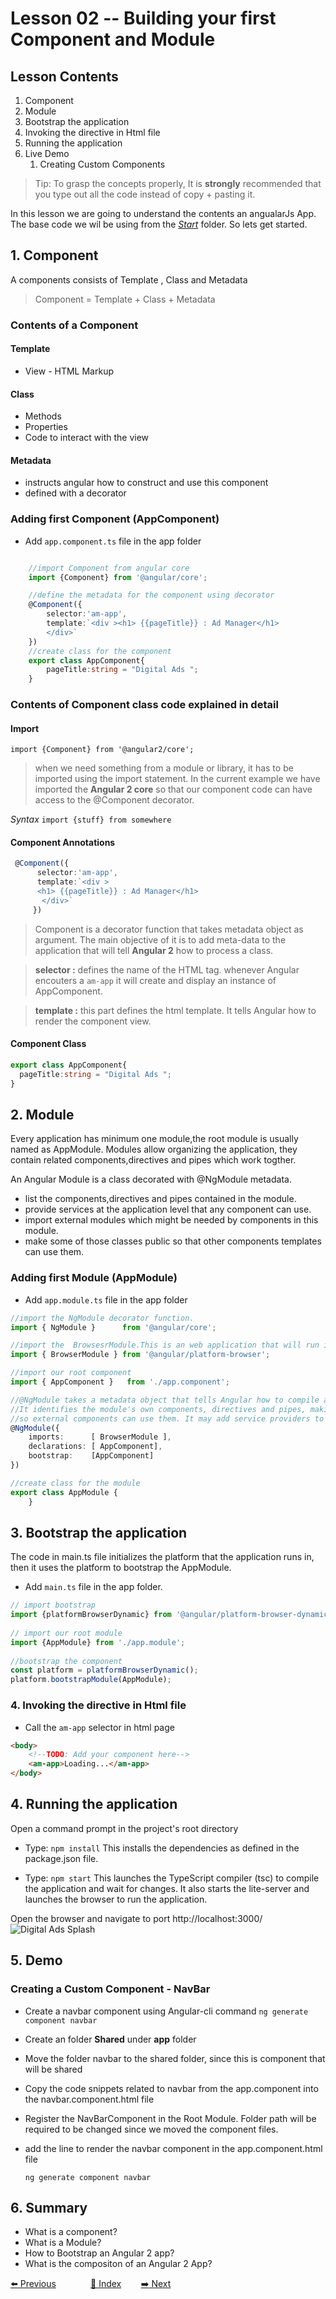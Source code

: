 # Lesson 02 -- Building your first Component and Module

## Lesson Contents

1. Component
1. Module
1. Bootstrap the application
1. Invoking the directive in Html file
1. Running the application
1. Live Demo
    1. Creating Custom Components

> Tip: To grasp the concepts properly, It is **strongly** recommended that you type out all the code instead of copy + pasting it. 

In this lesson we are going to understand the contents an angualarJs App. The base code we wil be using from the [*Start*](https://github.com/costaivo/AdManagerUI-AngularJs2/tree/master/01_Level/01_Lesson) folder.
So lets get started.

## 1. Component

A components consists of Template , Class and Metadata

> Component = Template + Class + Metadata

### Contents of a Component

#### Template

* View - HTML Markup


#### Class

* Methods
* Properties
* Code to interact with the view

#### Metadata

* instructs angular how to construct and use this component
* defined with a decorator

### Adding  first Component (AppComponent)

* Add `app.component.ts` file in the app folder

``` typescript

    //import Component from angular core
    import {Component} from '@angular/core';

    //define the metadata for the component using decorator
    @Component({
        selector:'am-app',
        template:`<div ><h1> {{pageTitle}} : Ad Manager</h1>
        </div>`
    })
    //create class for the component
    export class AppComponent{
        pageTitle:string = "Digital Ads ";
    }
```

### Contents of Component class code explained in detail

#### Import

`import {Component} from '@angular2/core';`
> when we need something from a module or library, it has to be imported using the import statement.
> In the current example we have imported the **Angular 2 core** so that our component code can have access to the @Component  decorator.

_Syntax_
`import {stuff} from somewhere`

#### Component Annotations

``` typescript
 @Component({
      selector:'am-app',
      template:`<div >
      <h1> {{pageTitle}} : Ad Manager</h1>
       </div>`
     })
```

> Component is a decorator function that takes metadata object as argument. The main objective of it is to add meta-data to the application that will tell **Angular 2** how to process a class.

> **selector :** defines the name of the HTML tag. whenever Angular encouters a `am-app` it will create and display an instance of AppComponent.

> **template :** this part defines the html template. It tells Angular how to render the component view.

#### Component Class

``` typescript
export class AppComponent{
  pageTitle:string = "Digital Ads ";
}
```

## 2. Module

Every application has minimum one module,the root module is usually named as AppModule. 
Modules allow organizing the application, they contain related components,directives and pipes which work togther.

An Angular Module is a class decorated with @NgModule metadata.

* list the components,directives and pipes contained in the module.
* provide services at the application level that any component can use. 
* import external modules which might be needed by components in this module.
* make some of those classes public so that other components templates can use them. 


### Adding first  Module  (AppModule)

* Add `app.module.ts` file in the app folder

``` typescript
//import the NgModule decorator function.
import { NgModule }      from '@angular/core';

//import the  BrowsesrModule.This is an web application that will run in a browser, hence this module is required.
import { BrowserModule } from '@angular/platform-browser';

//import our root component
import { AppComponent }   from './app.component';

//@NgModule takes a metadata object that tells Angular how to compile and run module code. 
//It identifies the module's own components, directives and pipes, making some of them public 
//so external components can use them. It may add service providers to the application dependency injectors.
@NgModule({
    imports:      [ BrowserModule ],
    declarations: [ AppComponent],
    bootstrap:    [AppComponent]
})

//create class for the module
export class AppModule {
    }

```

## 3. Bootstrap the application

The code in main.ts file initializes the platform that the application runs in, then it uses the platform to
bootstrap the AppModule.

* Add `main.ts` file in the app folder.

```typescript
// import bootstrap
import {platformBrowserDynamic} from '@angular/platform-browser-dynamic';
        
// import our root module
import {AppModule} from './app.module';
        
//bootstrap the component
const platform = platformBrowserDynamic();
platform.bootstrapModule(AppModule);
```

### 4. Invoking the directive in Html file

* Call the `am-app` selector in html page

```html
<body>
    <!--TODO: Add your component here-->
    <am-app>Loading...</am-app>
</body>
```


## 4. Running the application

Open a command prompt in the project's root directory

* Type: `npm install` This installs the dependencies as defined in the package.json file.

* Type: `npm start` This launches the TypeScript compiler (tsc) to compile the application and wait for changes. It also starts the lite-server and launches the browser to run the application.

Open the browser and navigate to port http://localhost:3000/
![Digital Ads Splash](https://snag.gy/QJHSW9.jpg "Final Output Screen")

## 5. Demo

### Creating a Custom Component - NavBar

* Create a navbar component using Angular-cli command
  `ng generate component navbar`

* Create an folder **Shared** under **app** folder
* Move the folder navbar to the shared folder, since this is component that will be shared
* Copy the code snippets related to navbar from the app.component into the navbar.component.html file
* Register the NavBarComponent in the Root Module. Folder path will be required to be changed since we moved the component files.
* add the line to render the navbar component in the app.component.html file

    `ng generate component navbar`


## 6. Summary

* What is a component?
* What is a Module?
* How to Bootstrap an Angular 2 app?
* What is the compositon of an Angular 2 App?


[:arrow_left: Previous](<https://github.com/costaivo/AdManagerUI-AngularJs2/tree/Dev/01_QuickStart>)  &nbsp;&nbsp;&nbsp;&nbsp;&nbsp;&nbsp;&nbsp;&nbsp;&nbsp;&nbsp;&nbsp;&nbsp;
[:1234: Index](<https://github.com/costaivo/AdManagerUI-AngularJs2/tree/Dev>) &nbsp;&nbsp;&nbsp;&nbsp;&nbsp;&nbsp;
[:arrow_right: Next](<https://github.com/costaivo/AngularJs2-AdManager/tree/Dev/02_AdManager/03_Lesson/Start>)

